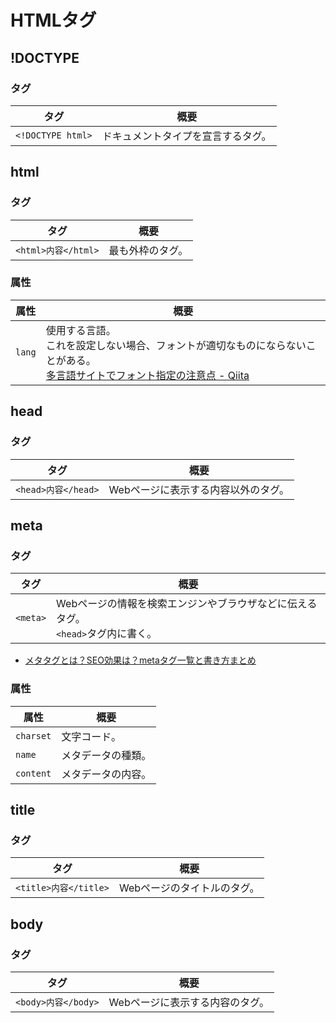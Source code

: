 # HTMLタグ

## !DOCTYPE

### タグ

| タグ              | 概要                               |
| ----------------- | ---------------------------------- |
| `<!DOCTYPE html>` | ドキュメントタイプを宣言するタグ。 |

## html

### タグ

| タグ                | 概要             |
| ------------------- | ---------------- |
| `<html>内容</html>` | 最も外枠のタグ。 |

### 属性

| 属性   | 概要                                                         |
| ------ | ------------------------------------------------------------ |
| `lang` | 使用する言語。<br />これを設定しない場合、フォントが適切なものにならないことがある。<br />[多言語サイトでフォント指定の注意点 - Qiita](https://qiita.com/fukamiiiiinmin/items/6ab0bd54f8bfc89cfdd1) |

## head

### タグ

| タグ                | 概要                                |
| ------------------- | ----------------------------------- |
| `<head>内容</head>` | Webページに表示する内容以外のタグ。 |

## meta

### タグ

| タグ     | 概要                                                         |
| -------- | ------------------------------------------------------------ |
| `<meta>` | Webページの情報を検索エンジンやブラウザなどに伝えるタグ。<br />`<head>`タグ内に書く。 |

- [メタタグとは？SEO効果は？metaタグ一覧と書き方まとめ](https://saruwakakun.com/html-css/basic/meta-tag)

### 属性

| 属性      | 概要               |
| --------- | ------------------ |
| `charset` | 文字コード。       |
| `name`    | メタデータの種類。 |
| `content` | メタデータの内容。 |

## title

### タグ

| タグ                  | 概要                        |
| --------------------- | --------------------------- |
| `<title>内容</title>` | Webページのタイトルのタグ。 |

## body

### タグ

| タグ                | 概要                            |
| ------------------- | ------------------------------- |
| `<body>内容</body>` | Webページに表示する内容のタグ。 |
